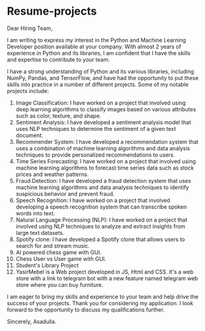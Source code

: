 # Resume-projects
Dear Hiring Team,

I am writing to express my interest in the Python and Machine Learning Developer position available at your company. With almost 2 years of experience in Python and its libraries, I am confident that I have the skills and expertise to contribute to your team.

I have a strong understanding of Python and its various libraries, including NumPy, Pandas, and TensorFlow, and have had the opportunity to put these skills into practice in a number of different projects. Some of my notable projects include:

   1. Image Classification: I have worked on a project that involved using deep learning algorithms to classify images based on various attributes such as color, texture, and shape.
   2. Sentiment Analysis: I have developed a sentiment analysis model that uses NLP techniques to determine the sentiment of a given text document.
   3. Recommender System: I have developed a recommendation system that uses a combination of machine learning algorithms and data analysis techniques to provide personalized recommendations to users.
   4. Time Series Forecasting: I have worked on a project that involved using machine learning algorithms to forecast time series data such as stock prices and weather patterns.
   5. Fraud Detection: I have developed a fraud detection system that uses machine learning algorithms and data analysis techniques to identify suspicious behavior and prevent fraud.
   6. Speech Recognition: I have worked on a project that involved developing a speech recognition system that can transcribe spoken words into text.
   7. Natural Language Processing (NLP): I have worked on a project that involved using NLP techniques to analyze and extract insights from large text datasets.
   8. Spotify clone: I have developed a Spotify clone that allows users to search for and stream music.
   9. AI powered chess game with GUI.
   10. Chess User vs User game with GUI.
   11. Student's Library Project
   12. YasirMebel is a Web project developed in JS, Html and CSS. It's a web store with a link to telegram bot with a new feature named telegram web store where you can buy furniture.

I am eager to bring my skills and experience to your team and help drive the success of your projects. Thank you for considering my application. I look forward to the opportunity to discuss my qualifications further.


Sincerely,
Asadulla.
